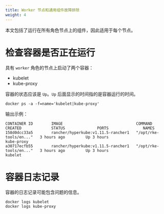 ```yaml
---
title: Worker 节点和通用组件故障排除
weight: 4
---
```


本文包括了运行在所有角色节点上的组件，因此适用于每个节点。

# 检查容器是否正在运行

具有 `worker` 角色的节点上启动了两个容器：

* kubelet
* kube-proxy

容器的状态应该是 `Up`。`Up` 后面显示的时间指的是容器运行的时间。

```
docker ps -a -f=name='kubelet|kube-proxy'
```

输出示例：
```
CONTAINER ID        IMAGE                                COMMAND                  CREATED             STATUS              PORTS               NAMES
158d0dcc33a5        rancher/hyperkube:v1.11.5-rancher1   "/opt/rke-tools/en..."   3 hours ago         Up 3 hours                              kube-proxy
a30717ecfb55        rancher/hyperkube:v1.11.5-rancher1   "/opt/rke-tools/en..."   3 hours ago         Up 3 hours                              kubelet
```

# 容器日志记录

容器的日志记录可能包含问题的信息。

```
docker logs kubelet
docker logs kube-proxy
```
